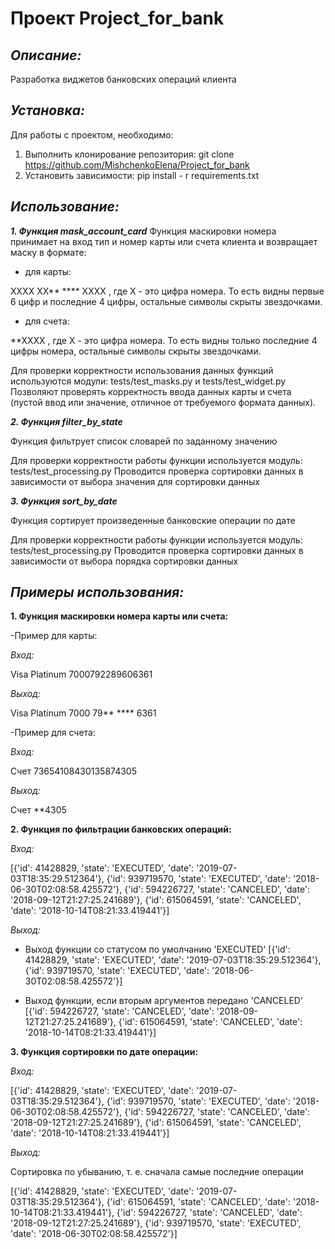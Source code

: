 # **Проект Project_for_bank**

## *Описание:*
Разработка виджетов банковских операций клиента

## *Установка:*

Для работы с проектом, необходимо:
1. Выполнить клонирование репозитория:
git clone https://github.com/MishchenkoElena/Project_for_bank
2. Установить зависимости:
pip install - r requirements.txt

## *Использование:*

***1. Функция mask_account_card***
Функция маскировки номера принимает на вход тип и номер карты или счета клиента и возвращает маску в формате:
- для карты:

XXXX XX** **** XXXX
, где 
X - это цифра номера. То есть видны первые 6 цифр и последние 4 цифры, остальные символы скрыты звездочками.
- для счета:

**XXXX
, где 
X - это цифра номера. То есть видны только последние 4 цифры номера, остальные символы скрыты звездочками. 

Для проверки корректности использования данных функций используются модули:
tests/test_masks.py и tests/test_widget.py
Позволяют проверять корректность ввода данных карты и счета (пустой ввод или значение, отличное от 
требуемого формата данных).


***2. Функция filter_by_state***

Функция фильтрует список словарей по заданному значению

Для проверки корректности работы функции используется модуль:
tests/test_processing.py
Проводится проверка сортировки данных в зависимости от выбора значения для сортировки данных 


***3. Функция sort_by_date***

Функция сортирует произведенные банковские операции по дате

Для проверки корректности работы функции используется модуль:
tests/test_processing.py
Проводится проверка сортировки данных в зависимости от выбора порядка сортировки данных 

## *Примеры использования:*

**1. Функция маскировки номера карты или счета:**

-Пример для карты:

*Вход:*

Visa Platinum 7000792289606361

*Выход:*

Visa Platinum 7000 79** **** 6361

-Пример для счета:

*Вход:*

Счет 73654108430135874305

*Выход:*

Счет **4305

**2. Функция по фильтрации банковских операций:**

*Вход:*

[{'id': 41428829, 'state': 'EXECUTED', 'date': '2019-07-03T18:35:29.512364'}, {'id': 939719570, 'state': 'EXECUTED', 
'date': '2018-06-30T02:08:58.425572'}, {'id': 594226727, 'state': 'CANCELED', 'date': '2018-09-12T21:27:25.241689'}, 
{'id': 615064591, 'state': 'CANCELED', 'date': '2018-10-14T08:21:33.419441'}] 

*Выход:*
- Выход функции со статусом по умолчанию 'EXECUTED'
[{'id': 41428829, 'state': 'EXECUTED', 'date': '2019-07-03T18:35:29.512364'}, {'id': 939719570, 'state': 'EXECUTED', 'date': '2018-06-30T02:08:58.425572'}]

- Выход функции, если вторым аргументов передано 'CANCELED'
[{'id': 594226727, 'state': 'CANCELED', 'date': '2018-09-12T21:27:25.241689'}, {'id': 615064591, 'state': 'CANCELED', 'date': '2018-10-14T08:21:33.419441'}]

**3. Функция сортировки по дате операции:** 

*Вход:*

[{'id': 41428829, 'state': 'EXECUTED', 'date': '2019-07-03T18:35:29.512364'}, {'id': 939719570, 'state': 'EXECUTED', 
'date': '2018-06-30T02:08:58.425572'}, {'id': 594226727, 'state': 'CANCELED', 'date': '2018-09-12T21:27:25.241689'}, 
{'id': 615064591, 'state': 'CANCELED', 'date': '2018-10-14T08:21:33.419441'}] 

*Выход:*

Сортировка по убыванию, т. е. сначала самые последние операции

[{'id': 41428829, 'state': 'EXECUTED', 'date': '2019-07-03T18:35:29.512364'}, {'id': 615064591, 'state': 'CANCELED', 'date': '2018-10-14T08:21:33.419441'}, {'id': 594226727, 'state': 'CANCELED', 'date': '2018-09-12T21:27:25.241689'}, {'id': 939719570, 'state': 'EXECUTED', 'date': '2018-06-30T02:08:58.425572'}]